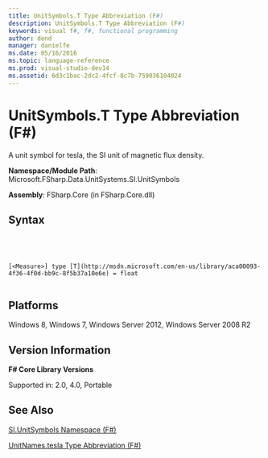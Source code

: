 ```yaml
---
title: UnitSymbols.T Type Abbreviation (F#)
description: UnitSymbols.T Type Abbreviation (F#)
keywords: visual f#, f#, functional programming
author: dend
manager: danielfe
ms.date: 05/16/2016
ms.topic: language-reference
ms.prod: visual-studio-dev14
ms.assetid: 6d3c1bac-2dc2-4fcf-8c7b-759036104024 
---
```


# UnitSymbols.T Type Abbreviation (F#)

A unit symbol for tesla, the SI unit of magnetic flux density.

**Namespace/Module Path**: Microsoft.FSharp.Data.UnitSystems.SI.UnitSymbols

**Assembly**: FSharp.Core (in FSharp.Core.dll)


## Syntax



```




[<Measure>] type [T](http://msdn.microsoft.com/en-us/library/aca00093-4f36-4f0d-bb9c-8f5b37a10e6e) = float


```





## Platforms
Windows 8, Windows 7, Windows Server 2012, Windows Server 2008 R2


## Version Information
**F# Core Library Versions**

Supported in: 2.0, 4.0, Portable




## See Also
[SI.UnitSymbols Namespace &#40;F&#35;&#41;](SI.UnitSymbols-Namespace-%5BFSharp%5D.md)

[UnitNames.tesla Type Abbreviation &#40;F&#35;&#41;](UnitNames.tesla-Type-Abbreviation-%5BFSharp%5D.md)

